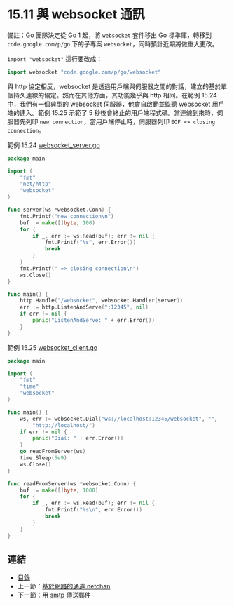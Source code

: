 # 15.11 與 websocket 通訊

備註：Go 團隊決定從 Go 1 起，將 `websocket`  套件移出 Go 標準庫，轉移到 `code.google.com/p/go` 下的子專案 `websocket`，同時預計近期將做重大更改。

`import "websocket"` 這行要改成：
```go
import websocket "code.google.com/p/go/websocket"
```

與 http 協定相反，websocket 是透過用戶端與伺服器之間的對話，建立的基於單個持久連線的協定。然而在其他方面，其功能幾乎與 http 相同。在範例 15.24 中，我們有一個典型的 websocket 伺服器，他會自啟動並監聽 websocket 用戶端的連入。範例 15.25 示範了 5 秒後會終止的用戶端程式碼。當連線到來時，伺服器先列印 `new connection`，當用戶端停止時，伺服器列印 `EOF => closing connection`。

範例 15.24 [websocket_server.go](examples/chapter_15/websocket_server.go)
```go
package main

import (
	"fmt"
	"net/http"
	"websocket"
)

func server(ws *websocket.Conn) {
	fmt.Printf("new connection\n")
	buf := make([]byte, 100)
	for {
		if _, err := ws.Read(buf); err != nil {
			fmt.Printf("%s", err.Error())
			break
		}
	}
	fmt.Printf(" => closing connection\n")
	ws.Close()
}

func main() {
	http.Handle("/websocket", websocket.Handler(server))
	err := http.ListenAndServe(":12345", nil)
	if err != nil {
		panic("ListenAndServe: " + err.Error())
	}
}
```

範例 15.25 [websocket_client.go](examples/chapter_15/websocket_client.go)
```go
package main

import (
	"fmt"
	"time"
	"websocket"
)

func main() {
	ws, err := websocket.Dial("ws://localhost:12345/websocket", "",
		"http://localhost/")
	if err != nil {
		panic("Dial: " + err.Error())
	}
	go readFromServer(ws)
	time.Sleep(5e9)
    ws.Close()
}

func readFromServer(ws *websocket.Conn) {
	buf := make([]byte, 1000)
	for {
		if _, err := ws.Read(buf); err != nil {
			fmt.Printf("%s\n", err.Error())
			break
		}
	}
}
```

## 連結

- [目錄](directory.md)
- 上一節：[基於網路的通道 netchan](15.10.md)
- 下一節：[用 smtp 傳送郵件](15.12.md)

